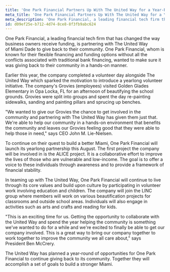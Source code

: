 ```yaml
---
title: 'One Park Financial Partners Up With The United Way for a Year-Round Campaign'
meta_title: 'One Park Financial Partners Up With The United Way for a Year-Round Campaign'
meta_description: 'One Park Financial, a leading financial tech firm that has changed the way business owners receive funding, is partnering with The United Way of Miami Dade.'
id: d09ef25e-b712-4d74-8ce8-8f3fb9abc624
---
```

One Park Financial, a leading financial tech firm that has changed the way business owners receive funding, is partnering with The United Way of <span class="xn-location">Miami Dade</span> to give back to their community. One Park Financial, whom is known for their flexible financing and funding options without all the conflicts associated with traditional bank financing, wanted to make sure it was giving back to their community in a hands-on manner.

Earlier this year, the company completed a volunteer day alongside The United Way which sparked the motivation to introduce a yearlong volunteer initiative. The company's Grovies (employees) visited Golden Glades Elementary in <span class="xn-location">Opa Locka, FL</span> for an afternoon of beautifying the school grounds. Grovies were split into groups and spent the day re-painting sidewalks, sanding and painting pillars and sprucing up benches.

"We wanted to give our Grovies the chance to get involved in the community and partnering with The United Way has given them just that. We're able to help our community in a hands-on environment that benefits the community and leaves our Grovies feeling good that they were able to help those in need," says CEO John M. Lie-Nielsen.

To continue on their quest to build a better <span class="xn-location">Miami</span>, One Park Financial will launch its yearlong partnership this August. The first project the company will be involved in is the ALICE project. It is a collaborative effort to improve the lives of those who are vulnerable and low-income. The goal is to offer a voice to these individuals through awareness and to provide a framework of financial stability.

In teaming up with The United Way, One Park Financial will continue to live through its core values and build upon culture by participating in volunteer work involving education and children. The company will join the LINC group where members will work on various beautification projects for classrooms and outside school areas. Individuals will also engage in activities such as arts and crafts and reading for kids.

"This is an exciting time for us. Getting the opportunity to collaborate with the United Way and spend the year helping the community is something we've wanted to do for a while and we're excited to finally be able to get our company involved. This is a great way to bring our company together to work together to improve the community we all care about," says President <span class="xn-person">Ben McCrery</span>.

The United Way has planned a year-round of opportunities for One Park Financial to continue giving back to its community. Together they will accomplish a set of goals to build a stronger <span class="xn-location">Miami</span>.